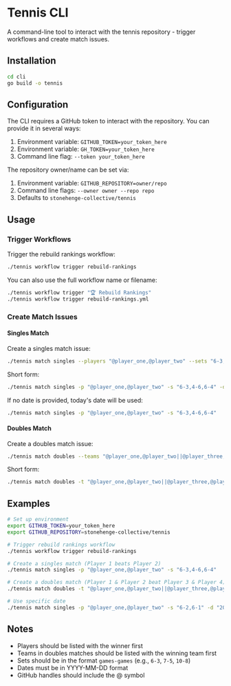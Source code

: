 # Tennis CLI

A command-line tool to interact with the tennis repository - trigger workflows and create match issues.

## Installation

```bash
cd cli
go build -o tennis
```

## Configuration

The CLI requires a GitHub token to interact with the repository. You can provide it in several ways:

1. Environment variable: `GITHUB_TOKEN=your_token_here`
2. Environment variable: `GH_TOKEN=your_token_here`  
3. Command line flag: `--token your_token_here`

The repository owner/name can be set via:

1. Environment variable: `GITHUB_REPOSITORY=owner/repo`
2. Command line flags: `--owner owner --repo repo`
3. Defaults to `stonehenge-collective/tennis`

## Usage

### Trigger Workflows

Trigger the rebuild rankings workflow:

```bash
./tennis workflow trigger rebuild-rankings
```

You can also use the full workflow name or filename:

```bash
./tennis workflow trigger "🏆 Rebuild Rankings"
./tennis workflow trigger rebuild-rankings.yml
```

### Create Match Issues

#### Singles Match

Create a singles match issue:

```bash
./tennis match singles --players "@player_one,@player_two" --sets "6-3,4-6,6-4" --date "2025-01-15"
```

Short form:

```bash
./tennis match singles -p "@player_one,@player_two" -s "6-3,4-6,6-4" -d "2025-01-15"
```

If no date is provided, today's date will be used:

```bash
./tennis match singles -p "@player_one,@player_two" -s "6-3,4-6,6-4"
```

#### Doubles Match

Create a doubles match issue:

```bash
./tennis match doubles --teams "@player_one,@player_two||@player_three,@player_four" --sets "6-3,4-6,6-4" --date "2025-01-15"
```

Short form:

```bash
./tennis match doubles -t "@player_one,@player_two||@player_three,@player_four" -s "6-3,4-6,6-4" -d "2025-01-15"
```

## Examples

```bash
# Set up environment
export GITHUB_TOKEN=your_token_here
export GITHUB_REPOSITORY=stonehenge-collective/tennis

# Trigger rebuild rankings workflow
./tennis workflow trigger rebuild-rankings

# Create a singles match (Player 1 beats Player 2)
./tennis match singles -p "@player_one,@player_two" -s "6-3,4-6,6-4"

# Create a doubles match (Player 1 & Player 2 beat Player 3 & Player 4)
./tennis match doubles -t "@player_one,@player_two||@player_three,@player_four" -s "6-3,4-6,10-8"

# Use specific date
./tennis match singles -p "@player_one,@player_two" -s "6-2,6-1" -d "2025-01-15"
```

## Notes

- Players should be listed with the winner first
- Teams in doubles matches should be listed with the winning team first
- Sets should be in the format `games-games` (e.g., `6-3`, `7-5`, `10-8`)
- Dates must be in YYYY-MM-DD format
- GitHub handles should include the @ symbol

